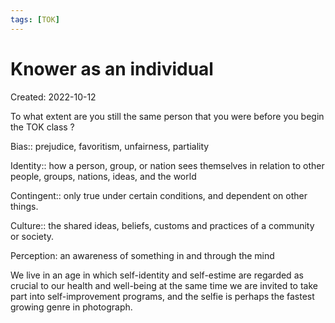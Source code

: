 ```yaml
---
tags: [TOK] 
---
```

# Knower as an individual
Created: 2022-10-12

To what extent are you still the same person that you were before you begin the TOK class ?

Bias:: prejudice, favoritism, unfairness, partiality
<!--SR:!2023-01-13,33,230-->

Identity:: how a person, group, or nation sees themselves in relation to other people, groups, nations, ideas, and the world
<!--SR:!2023-01-17,36,230-->

Contingent:: only true under certain conditions, and dependent on other things.
<!--SR:!2023-01-21,32,190-->

Culture:: the shared ideas, beliefs, customs and practices of a community or society.
<!--SR:!2022-12-31,24,230-->

Perception: an awareness of something in and through the mind

We live in an age in which self-identity and self-estime are regarded as crucial to our health and well-being at the same time we are invited to take part into self-improvement programs, and the selfie is perhaps the fastest growing genre in photograph.



